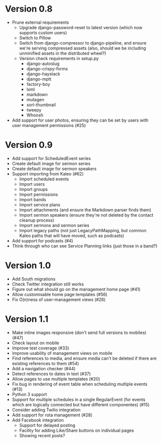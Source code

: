 Version 0.8
===========

- Prune external requirements
  - Upgrade django-password-reset to latest version (which now
    supports custom users)
  - Switch to Pillow
  - Switch from django-compressor to django-pipeline, and ensure we're
    serving compressed assets (also, should we be including unminified
    assets in the distributed wheel?)
  - Version check requirements in setup.py
    - django-autoslug
    - django-crispy-forms
    - django-haystack
    - django-mptt
    - factory-boy
    - lxml
    - markdown
    - mutagen
    - sorl-thumbnail
    - tweepy
    - Whoosh
- Add support for user photos, ensuring they can be set by users with
  user management permissions (#25)

Version 0.9
===========

- Add support for ScheduledEvent series
- Create default image for sermon series
- Create default image for sermon speakers
- Support importing from Kaleo (#62)
  - Import scheduled events
  - Import users
  - Import groups
  - Import permissions
  - Import bands
  - Import service plans
  - Import attachments (and ensure the Markdown parser finds them)
  - Import sermon speakers (ensure they're not deleted by the contact
    cleanup process)
  - Import sermons and sermon series
  - Import legacy paths (not just LegacyPathMapping, but common Kaleo
    paths that will have moved, such as podcasts)
- Add support for podcasts (#4)
- Think through who can see Service Planning links (just those in a
  band?)

Version 1.0
===========

- Add South migrations
- Check Twitter integration still works
- Figure out what should go on the management home page (#41)
- Allow customisable home page templates (#56)
- Fix O(n)ness of user-management views (#26)

Version 1.1
===========

- Make inline images responsive (don't send full versions to mobiles)
  (#47)
- Check layout on mobile
- Improve test coverage (#33)
- Improve usability of management views on mobile
- Find references to media, and ensure media can't be deleted if there
  are existing references to them (#54)
- Add a navigation checker (#44)
- Detect references to dates in text (#37)
- Allow pages to use multiple templates (#20)
- Fix bug in rendering of event table when scheduling multiple events
  (#13)
- Python 3 support
- Support for multiple schedules in a single RegularEvent (for events
  which are logically connected but have different componentes) (#15)
- Consider adding Twilio integration
- Add support for rota management (#28)
- Add Facebook integration
  - Support for delayed posting
  - Facility for adding Like/Share buttons on individual pages
  - Showing recent posts?
